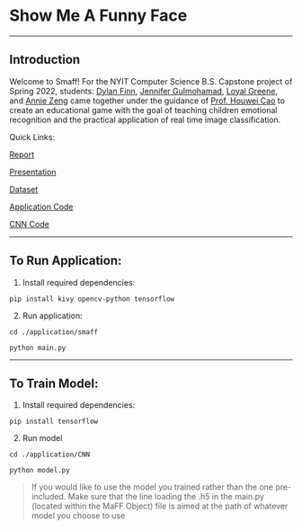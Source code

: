 
# **S**how **M**e **A** **F**unny **F**ace

---
## Introduction
Welcome to Smaff! For the NYIT Computer Science B.S. Capstone project of Spring 2022, students: [Dylan Finn](https://github.com/df-exo-movement), [Jennifer Gulmohamad](), [Loyal Greene](), and [Annie Zeng]()
came together under the guidance of [Prof. Houwei Cao](https://www.nyit.edu/bio/hcao02) to create an educational game with the goal of teaching children emotional recognition and 
the practical application of real time image classification.

Quick Links:

[Report](https://github.com/df-exo-movement/smaff/blob/main/report/show_me_a_funny_face_report.pdf)

[Presentation](https://github.com/df-exo-movement/smaff/blob/main/report/show_me_a_funny_face_presentation.pdf)

[Dataset](https://www.kaggle.com/datasets/chiragsoni/ferdata)

[Application Code](https://github.com/df-exo-movement/smaff/tree/main/application/app)

[CNN Code](https://github.com/df-exo-movement/smaff/tree/main/application/model)


---

## To Run Application:

1. Install required dependencies:

```
pip install kivy opencv-python tensorflow
```

2. Run application:
```
cd ./application/smaff

python main.py
```
---

## To Train Model:

1. Install required dependencies:
```
pip install tensorflow
```

2. Run model

```
cd ./application/CNN

python model.py
```
> If you would like to use the model you trained rather than the one pre-included. Make sure that the line loading the .h5 in the main.py (located within the MaFF Object) file is aimed at the path of whatever model you choose to use
